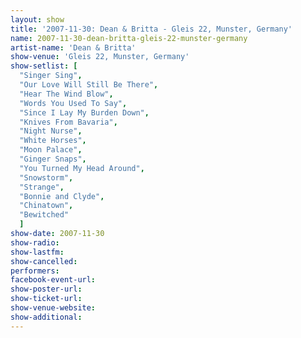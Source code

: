 ```yaml
---
layout: show
title: '2007-11-30: Dean & Britta - Gleis 22, Munster, Germany'
name: 2007-11-30-dean-britta-gleis-22-munster-germany
artist-name: 'Dean & Britta'
show-venue: 'Gleis 22, Munster, Germany'
show-setlist: [
  "Singer Sing",
  "Our Love Will Still Be There",
  "Hear The Wind Blow",
  "Words You Used To Say",
  "Since I Lay My Burden Down",
  "Knives From Bavaria",
  "Night Nurse",
  "White Horses",
  "Moon Palace",
  "Ginger Snaps",
  "You Turned My Head Around",
  "Snowstorm",
  "Strange",
  "Bonnie and Clyde",
  "Chinatown",
  "Bewitched"
  ]
show-date: 2007-11-30
show-radio: 
show-lastfm: 
show-cancelled: 
performers: 
facebook-event-url: 
show-poster-url: 
show-ticket-url: 
show-venue-website: 
show-additional: 
---
```


